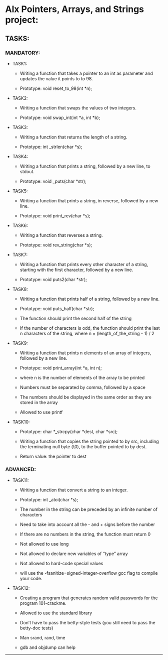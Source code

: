 # Alx Pointers, Arrays, and Strings project:



## TASKS:

### MANDATORY:

- TASK1:
	- Writing a function that takes a pointer to an int as parameter and updates the value it points to to 98.

	- Prototype: void reset_to_98(int *n);
- TASK2:
	- Writing a function that swaps the values of two integers.

	- Prototype: void swap_int(int *a, int *b);
- TASK3:
	- Writing a function that returns the length of a string.

	- Prototype: int _strlen(char *s);
- TASK4:
	- Writing a function that prints a string, followed by a new line, to stdout.

	- Prototype: void _puts(char *str);
- TASK5:
	- Writing a function that prints a string, in reverse, followed by a new line.

	- Prototype: void print_rev(char *s);
- TASK6:
	- Writing a function that reverses a string.

	- Prototype: void rev_string(char *s);
- TASK7:
	- Writing a function that prints every other character of a string, starting with the first character, followed by a new line.

	- Prototype: void puts2(char *str);
- TASK8:
	- Writing a function that prints half of a string, followed by a new line.

	- Prototype: void puts_half(char *str);
	- The function should print the second half of the string
	- If the number of characters is odd, the function should print the last n characters of the string, where n = (length_of_the_string - 1) / 2
- TASK9:
	- Writing a function that prints n elements of an array of integers, followed by a new line.

	- Prototype: void print_array(int *a, int n);
	- where n is the number of elements of the array to be printed
	- Numbers must be separated by comma, followed by a space
	- The numbers should be displayed in the same order as they are stored in the array
	- Allowed to use printf
- TASK10:
	- Prototype: char *_strcpy(char *dest, char *src);
	- Writing a function that copies the string pointed to by src, including the terminating null byte (\0), to the buffer pointed to by dest.

	- Return value: the pointer to dest
### ADVANCED:

- TASK11:
	- Writing a function that convert a string to an integer.

	- Prototype: int _atoi(char *s);
	- The number in the string can be preceded by an infinite number of characters
	- Need to take into account all the - and + signs before the number
	- If there are no numbers in the string, the function must return 0
	- Not allowed to use long
	- Not allowed to declare new variables of “type” array
	- Not allowed to hard-code special values
	- will use the -fsanitize=signed-integer-overflow gcc flag to compile your code.
- TASK12:
	- Creating a program that generates random valid passwords for the program 101-crackme.

	- Allowed to use the standard library
	- Don’t have to pass the betty-style tests (you still need to pass the betty-doc tests)
	- Man srand, rand, time
	- gdb and objdump can help
***
